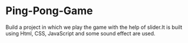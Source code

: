 # Ping-Pong-Game
Build a project in which we play the game with the help of slider.It is built using Html, CSS, JavaScript and some sound effect are used.
